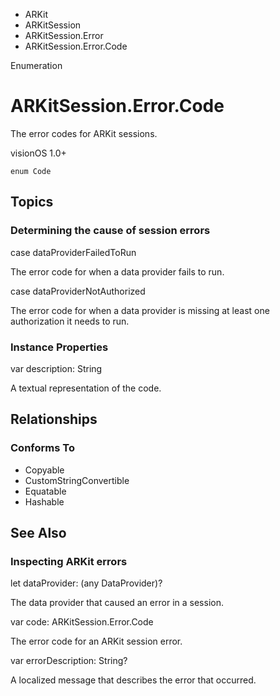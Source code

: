 

- ARKit
- ARKitSession
- ARKitSession.Error
-  ARKitSession.Error.Code 

Enumeration

# ARKitSession.Error.Code

The error codes for ARKit sessions.

visionOS 1.0+

``` source
enum Code
```

## Topics

### Determining the cause of session errors

case dataProviderFailedToRun

The error code for when a data provider fails to run.

case dataProviderNotAuthorized

The error code for when a data provider is missing at least one authorization it needs to run.

### Instance Properties

var description: String

A textual representation of the code.

## Relationships

### Conforms To

- Copyable
- CustomStringConvertible
- Equatable
- Hashable

## See Also

### Inspecting ARKit errors

let dataProvider: (any DataProvider)?

The data provider that caused an error in a session.

var code: ARKitSession.Error.Code

The error code for an ARKit session error.

var errorDescription: String?

A localized message that describes the error that occurred.

